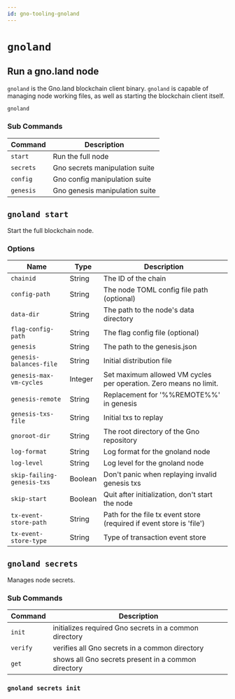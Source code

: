 ```yaml
---
id: gno-tooling-gnoland
---
```


# `gnoland`

## Run a gno.land node

`gnoland` is the Gno.land blockchain client binary. `gnoland` is capable of
managing node working files, as well as starting the blockchain client itself.

```bash
gnoland
```

### **Sub Commands**
| Command   | Description                    |
|-----------|--------------------------------|
| `start`   | Run the full node              |
| `secrets` | Gno secrets manipulation suite |
| `config`  | Gno config manipulation suite  |
| `genesis` | Gno genesis manipulation suite |

## `gnoland start`

Start the full blockchain node.

### **Options**

| Name                       | Type    | Description                                                                 |
|----------------------------|---------|-----------------------------------------------------------------------------|
| `chainid`                  | String  | The ID of the chain                                                         |
| `config-path`              | String  | The node TOML config file path (optional)                                   |
| `data-dir`                 | String  | The path to the node's data directory                                       |
| `flag-config-path`         | String  | The flag config file (optional)                                             |
| `genesis`                  | String  | The path to the genesis.json                                                |
| `genesis-balances-file`    | String  | Initial distribution file                                                   |
| `genesis-max-vm-cycles`    | Integer | Set maximum allowed VM cycles per operation. Zero means no limit.           |
| `genesis-remote`           | String  | Replacement for '%%REMOTE%%' in genesis                                     |
| `genesis-txs-file`         | String  | Initial txs to replay                                                       |
| `gnoroot-dir`              | String  | The root directory of the Gno repository                                    |
| `log-format`               | String  | Log format for the gnoland node                                             |
| `log-level`                | String  | Log level for the gnoland node                                              |
| `skip-failing-genesis-txs` | Boolean | Don't panic when replaying invalid genesis txs                              |
| `skip-start`               | Boolean | Quit after initialization, don't start the node                             |
| `tx-event-store-path`      | String  | Path for the file tx event store (required if event store is 'file')        |
| `tx-event-store-type`      | String  | Type of transaction event store                                             |


## `gnoland secrets`

Manages node secrets.

### **Sub Commands**
| Command  | Description                                            |
|----------|--------------------------------------------------------|
| `init`   | initializes required Gno secrets in a common directory |
| `verify` | verifies all Gno secrets in a common directory         |
| `get`    | shows all Gno secrets present in a common directory    |

### `gnoland secrets init`






